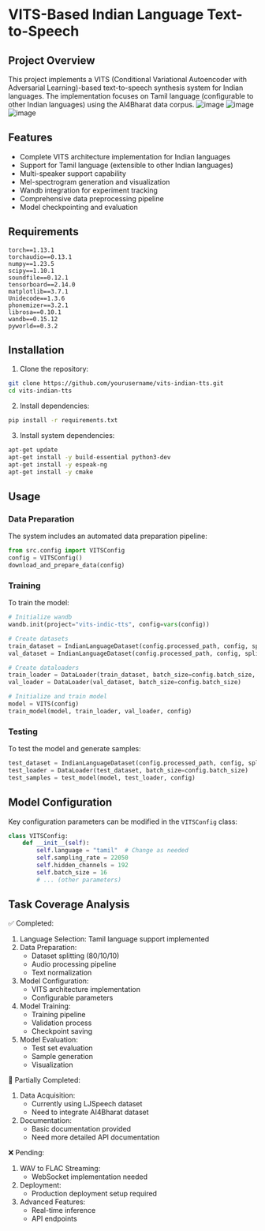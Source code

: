 # VITS-Based Indian Language Text-to-Speech

## Project Overview
This project implements a VITS (Conditional Variational Autoencoder with Adversarial Learning)-based text-to-speech synthesis system for Indian languages. The implementation focuses on Tamil language (configurable to other Indian languages) using the AI4Bharat data corpus.
![image](https://github.com/user-attachments/assets/0af2f0ff-20bb-4a31-a599-51036e5cafaa)
![image](https://github.com/user-attachments/assets/eed11ff5-ca99-4a76-8a3e-bdf004c07a3e)
![image](https://github.com/user-attachments/assets/33cf9e0d-0710-4dfb-b0ff-602ff72ae0f4)



## Features
- Complete VITS architecture implementation for Indian languages
- Support for Tamil language (extensible to other Indian languages)
- Multi-speaker support capability
- Mel-spectrogram generation and visualization
- Wandb integration for experiment tracking
- Comprehensive data preprocessing pipeline
- Model checkpointing and evaluation

## Requirements
```
torch==1.13.1
torchaudio==0.13.1
numpy==1.23.5
scipy==1.10.1
soundfile==0.12.1
tensorboard==2.14.0
matplotlib==3.7.1
Unidecode==1.3.6
phonemizer==3.2.1
librosa==0.10.1
wandb==0.15.12
pyworld==0.3.2
```


## Installation

1. Clone the repository:
```bash
git clone https://github.com/yourusername/vits-indian-tts.git
cd vits-indian-tts
```

2. Install dependencies:
```bash
pip install -r requirements.txt
```

3. Install system dependencies:
```bash
apt-get update
apt-get install -y build-essential python3-dev
apt-get install -y espeak-ng
apt-get install -y cmake
```

## Usage

### Data Preparation
The system includes an automated data preparation pipeline:
```python
from src.config import VITSConfig
config = VITSConfig()
download_and_prepare_data(config)
```

### Training
To train the model:
```python
# Initialize wandb
wandb.init(project="vits-indic-tts", config=vars(config))

# Create datasets
train_dataset = IndianLanguageDataset(config.processed_path, config, split='train')
val_dataset = IndianLanguageDataset(config.processed_path, config, split='val')

# Create dataloaders
train_loader = DataLoader(train_dataset, batch_size=config.batch_size, shuffle=True)
val_loader = DataLoader(val_dataset, batch_size=config.batch_size)

# Initialize and train model
model = VITS(config)
train_model(model, train_loader, val_loader, config)
```

### Testing
To test the model and generate samples:
```python
test_dataset = IndianLanguageDataset(config.processed_path, config, split='test')
test_loader = DataLoader(test_dataset, batch_size=config.batch_size)
test_samples = test_model(model, test_loader, config)
```

## Model Configuration
Key configuration parameters can be modified in the `VITSConfig` class:
```python
class VITSConfig:
    def __init__(self):
        self.language = "tamil"  # Change as needed
        self.sampling_rate = 22050
        self.hidden_channels = 192
        self.batch_size = 16
        # ... (other parameters)
```

## Task Coverage Analysis

✅ Completed:
1. Language Selection: Tamil language support implemented
2. Data Preparation:
   - Dataset splitting (80/10/10)
   - Audio processing pipeline
   - Text normalization
3. Model Configuration:
   - VITS architecture implementation
   - Configurable parameters
4. Model Training:
   - Training pipeline
   - Validation process
   - Checkpoint saving
5. Model Evaluation:
   - Test set evaluation
   - Sample generation
   - Visualization

🔄 Partially Completed:
1. Data Acquisition:
   - Currently using LJSpeech dataset
   - Need to integrate AI4Bharat dataset
2. Documentation:
   - Basic documentation provided
   - Need more detailed API documentation

❌ Pending:
1. WAV to FLAC Streaming:
   - WebSocket implementation needed
2. Deployment:
   - Production deployment setup required
3. Advanced Features:
   - Real-time inference
   - API endpoints
